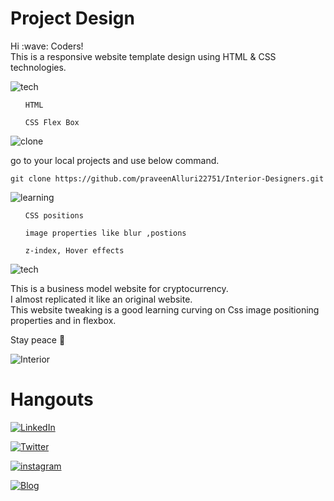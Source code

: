 # Project Design
<p> 
Hi :wave: Coders!
<br> This is a responsive website template design using HTML & CSS technologies.
</p>


![tech](https://img.shields.io/badge/Tech%20Involved-FF8800?style=for-the-badge&logoColor=white)
<ul>

`HTML`

`CSS Flex Box`

</ul> 

![clone](https://img.shields.io/badge/How%20to%20Clone%20this%20project-7D4698?style=for-the-badge&logoColor=white)

<p> go to your local projects and use below command.</p>

 ``` git clone https://github.com/praveenAlluri22751/Interior-Designers.git ```


![learning](https://img.shields.io/badge/learning%20curve%20on%20below%20topics%20while%20working%20on%20this%20Project-1997B5?style=for-the-badge&logoColor=white)

<ul>

`CSS positions`

`image properties like blur ,postions`

`z-index, Hover effects`

</ul> 

![tech](https://img.shields.io/badge/About%20project-23D90007?style=for-the-badge&logoColor=white)
<p>
This is a business model website for cryptocurrency.
<br> I almost replicated it like an original website.
<br>This website tweaking is a good learning curving on Css image positioning properties and in flexbox.
</p>

Stay peace :lotus_position:

![Interior](./thumbnail.png)



# Hangouts

[![LinkedIn](https://img.shields.io/badge/linkedin-%230077B5.svg?style=for-the-badge&logo=linkedin&logoColor=white)](https://www.linkedin.com/in/praveen-alluri-b31962117/)

[![Twitter](https://badgen.net/badge/icon/twitter?icon=twitter&label)](https://twitter.com/Ugra1)

[![instagram](https://img.shields.io/badge/Instagram-0A66C2?style=for-the-badge&logo=instagram&logoColor=white)](https://www.instagram.com/ipa22751/)

[![Blog](https://img.shields.io/badge/Blog-FF5722?style=for-the-badge&logo=blogger&logoColor=white)](https://theyellowmultiverse.com/)

